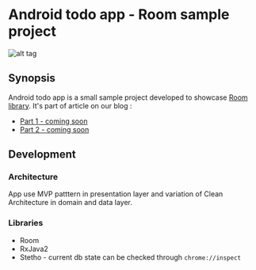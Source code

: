 <!-- 
    Couple of points about editing:
    
    1. Keep it SIMPLE.
    2. Refer to reference docs and other external sources when possible.
    3. Remember that the file must be useful for new / external developers, and stand as a documentation basis on its own.
    4. Try to make it as informative as possible.
    5. Do not put data that can be easily found in code.
    6. Include this file on ALL branches.
-->

<!-- Put your project's name -->
# Android todo app - Room sample project
![alt tag](https://github.com/netguru/android-todo-app/blob/master/app/src/main/res/mipmap-xxxhdpi/ic_launcher.png)
## Synopsis
<!-- Describe the project in few sentences -->
Android todo app is a small sample project developed to showcase [Room library](https://developer.android.com/topic/libraries/architecture/room.html).
It's part of article on our blog :
<!-- Todo UPDATE THIS PART -->
- [Part 1 - coming soon](https://www.netguru.co/blog)
- [Part 2 - coming soon](https://www.netguru.co/blog)

## Development

### Architecture
<!-- Describe the main architectural pattern used in the project, optionally put a flowchart -->
App use MVP patttern in presentation layer and variation of Clean Architecture in domain and data layer.

### Libraries
- Room
- RxJava2
- Stetho - current db state can be checked through `chrome://inspect`
